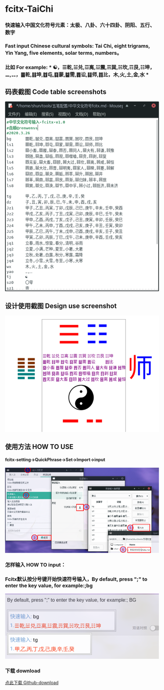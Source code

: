 # fcitx-TaiChi
### 快速输入中国文化符号元素：太极、八卦、六十四卦、阴阳、五行、数字
### Fast input Chinese cultural symbols: Tai Chi, eight trigrams, Yin Yang, five elements, solar terms, numbers。
### 比如 For example: * ☯，☰乾,☱兑,☲离,☳震,☴巽,☵坎,☶艮,☷坤，⚊,⚋，䷀乾,䷁坤,䷂屯,䷃蒙,䷄需,䷅讼,䷆师,䷇比，木,火,土,金,水 *
## 码表截图 Code table screenshots
![](https://github.com/renwenss/img/blob/master/2020-03-26_--home-shun-tools-%E4%BA%94%E7%AC%94%E9%85%8D%E7%BD%AE-%E4%B8%AD%E5%8D%8E%E6%96%87%E5%8C%96%E7%AC%A6%E5%8F%B7fcitx.md%20-%20Mousepad_003.png)
## 设计使用截图 Design use screenshot
![](https://github.com/renwenss/img/blob/master/chinese-symbols-2020-03-26_002.png)
## 使用方法 HOW TO USE
#### fcitx-setting→QuickPhrase→Set→Import→input

![](https://raw.githubusercontent.com/renwenss/img/master/Settings-Chinese%20cultural%20symbols-2020-03-26_004.png)

### 怎样输入 HOW TO input：
### Fcitx默认按分号键开始快速符号输入，By default, press ";" to enter the key value, for example:;bg
![](https://raw.githubusercontent.com/renwenss/img/master/renwenss2020-03-26-11-29.png)

### 下载 download
[点此下载 Github-download](https://github.com/renwenss/fcitx-TaiChi)
